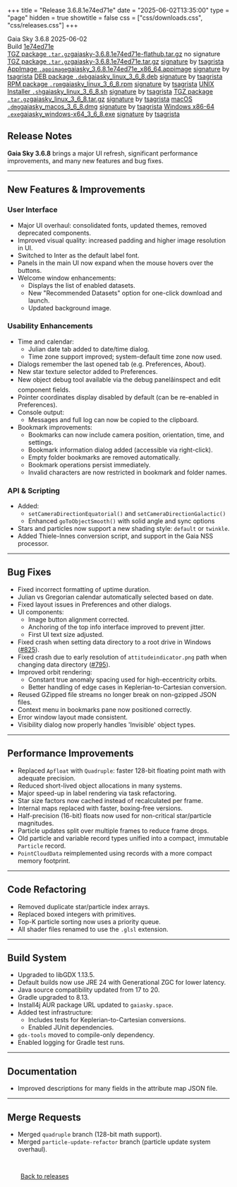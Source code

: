 +++
title = "Release 3.6.8.1e74ed71e"
date = "2025-06-02T13:35:00"
type = "page"
hidden = true
showtitle = false
css = ["css/downloads.css", "css/releases.css"]
+++

<div class="download-container">
<div id="download-title">
<i class="gs-mdi-tag"></i>
Gaia Sky <span class="downloads-version">3.6.8</span> 
<time class="downloads-releasedate" datetime="2025-06-02T13:35:00" title="Published: 2025-06-02T13:35:00"><i class="gs-mdi-calendar"></i> 2025-06-02</time>
<div class="downloads-build">Build <a href='https://codeberg.org/gaiasky/gaiasky/commit/1e74ed71e' target='_blank'>1e74ed71e</a></div></div>
<div class="download-section">
<a href="https://gaia.ari.uni-heidelberg.de/gaiasky/releases/3.6.8.1e74ed71e/gaiasky-3.6.8.1e74ed71e-flathub.tar.gz" class="download-button"><i class="gs-mdi-zip-box icon-button"></i> TGZ package <code>.tar.gz</code><span class="download-sub">gaiasky-3.6.8.1e74ed71e-flathub.tar.gz</span></a>
<span class="signature">no signature</span>
<a href="https://gaia.ari.uni-heidelberg.de/gaiasky/releases/3.6.8.1e74ed71e/gaiasky-3.6.8.1e74ed71e.tar.gz" class="download-button"><i class="gs-mdi-zip-box icon-button"></i> TGZ package <code>.tar.gz</code><span class="download-sub">gaiasky-3.6.8.1e74ed71e.tar.gz</span></a>
<span class="signature">
<a href="https://gaia.ari.uni-heidelberg.de/gaiasky/releases/3.6.8.1e74ed71e/gaiasky-3.6.8.1e74ed71e.tar.gz.sig">signature</a>  by  <a href="https://keyserver.ubuntu.com/pks/lookup?search=0x448C2B189756743013D5F7C22FD2A59C1D734C1F&fingerprint=on&op=index">tsagrista</a>
</span>
<a href="https://gaia.ari.uni-heidelberg.de/gaiasky/releases/3.6.8.1e74ed71e/gaiasky_3.6.8.1e74ed71e_x86_64.appimage" class="download-button"><i class="gs-material-symbols-box icon-button"></i> AppImage <code>.appimage</code><span class="download-sub">gaiasky_3.6.8.1e74ed71e_x86_64.appimage</span></a>
<span class="signature">
<a href="https://gaia.ari.uni-heidelberg.de/gaiasky/releases/3.6.8.1e74ed71e/gaiasky_3.6.8.1e74ed71e_x86_64.appimage.sig">signature</a>  by  <a href="https://keyserver.ubuntu.com/pks/lookup?search=0x448C2B189756743013D5F7C22FD2A59C1D734C1F&fingerprint=on&op=index">tsagrista</a>
</span>
<a href="https://gaia.ari.uni-heidelberg.de/gaiasky/releases/3.6.8.1e74ed71e/gaiasky_linux_3_6_8.deb" class="download-button"><i class="gs-mdi-debian icon-button"></i> DEB package <code>.deb</code><span class="download-sub">gaiasky_linux_3_6_8.deb</span></a>
<span class="signature">
<a href="https://gaia.ari.uni-heidelberg.de/gaiasky/releases/3.6.8.1e74ed71e/gaiasky_linux_3_6_8.deb.sig">signature</a>  by  <a href="https://keyserver.ubuntu.com/pks/lookup?search=0x448C2B189756743013D5F7C22FD2A59C1D734C1F&fingerprint=on&op=index">tsagrista</a>
</span>
<a href="https://gaia.ari.uni-heidelberg.de/gaiasky/releases/3.6.8.1e74ed71e/gaiasky_linux_3_6_8.rpm" class="download-button"><i class="gs-mdi-fedora icon-button"></i> RPM package <code>.rpm</code><span class="download-sub">gaiasky_linux_3_6_8.rpm</span></a>
<span class="signature">
<a href="https://gaia.ari.uni-heidelberg.de/gaiasky/releases/3.6.8.1e74ed71e/gaiasky_linux_3_6_8.rpm.sig">signature</a>  by  <a href="https://keyserver.ubuntu.com/pks/lookup?search=0x448C2B189756743013D5F7C22FD2A59C1D734C1F&fingerprint=on&op=index">tsagrista</a>
</span>
<a href="https://gaia.ari.uni-heidelberg.de/gaiasky/releases/3.6.8.1e74ed71e/gaiasky_linux_3_6_8.sh" class="download-button"><i class="gs-token-unix icon-button"></i> UNIX Installer <code>.sh</code><span class="download-sub">gaiasky_linux_3_6_8.sh</span></a>
<span class="signature">
<a href="https://gaia.ari.uni-heidelberg.de/gaiasky/releases/3.6.8.1e74ed71e/gaiasky_linux_3_6_8.sh.sig">signature</a>  by  <a href="https://keyserver.ubuntu.com/pks/lookup?search=0x448C2B189756743013D5F7C22FD2A59C1D734C1F&fingerprint=on&op=index">tsagrista</a>
</span>
<a href="https://gaia.ari.uni-heidelberg.de/gaiasky/releases/3.6.8.1e74ed71e/gaiasky_linux_3_6_8.tar.gz" class="download-button"><i class="gs-mdi-zip-box icon-button"></i> TGZ package <code>.tar.gz</code><span class="download-sub">gaiasky_linux_3_6_8.tar.gz</span></a>
<span class="signature">
<a href="https://gaia.ari.uni-heidelberg.de/gaiasky/releases/3.6.8.1e74ed71e/gaiasky_linux_3_6_8.tar.gz.sig">signature</a>  by  <a href="https://keyserver.ubuntu.com/pks/lookup?search=0x448C2B189756743013D5F7C22FD2A59C1D734C1F&fingerprint=on&op=index">tsagrista</a>
</span>
<a href="https://gaia.ari.uni-heidelberg.de/gaiasky/releases/3.6.8.1e74ed71e/gaiasky_macos_3_6_8.dmg" class="download-button"><i class="gs-fa6-brands-apple icon-button"></i> macOS <code>.dmg</code><span class="download-sub">gaiasky_macos_3_6_8.dmg</span></a>
<span class="signature">
<a href="https://gaia.ari.uni-heidelberg.de/gaiasky/releases/3.6.8.1e74ed71e/gaiasky_macos_3_6_8.dmg.sig">signature</a>  by  <a href="https://keyserver.ubuntu.com/pks/lookup?search=0x448C2B189756743013D5F7C22FD2A59C1D734C1F&fingerprint=on&op=index">tsagrista</a>
</span>
<a href="https://gaia.ari.uni-heidelberg.de/gaiasky/releases/3.6.8.1e74ed71e/gaiasky_windows-x64_3_6_8.exe" class="download-button"><i class="gs-fa6-brands-windows icon-button"></i> Windows x86-64 <code>.exe</code><span class="download-sub">gaiasky_windows-x64_3_6_8.exe</span></a>
<span class="signature">
<a href="https://gaia.ari.uni-heidelberg.de/gaiasky/releases/3.6.8.1e74ed71e/gaiasky_windows-x64_3_6_8.exe.sig">signature</a>  by  <a href="https://keyserver.ubuntu.com/pks/lookup?search=0x448C2B189756743013D5F7C22FD2A59C1D734C1F&fingerprint=on&op=index">tsagrista</a>
</span>
</div>
</div>

<section class="release-notes">

# Release Notes


**Gaia Sky 3.6.8** brings a major UI refresh, significant performance improvements, and many new features and bug fixes.

---

## New Features & Improvements

### User Interface
- Major UI overhaul: consolidated fonts, updated themes, removed deprecated components.
- Improved visual quality: increased padding and higher image resolution in UI.
- Switched to Inter as the default label font.
- Panels in the main UI now expand when the mouse hovers over the buttons.
- Welcome window enhancements:
  - Displays the list of enabled datasets.
  - New "Recommended Datasets" option for one-click download and launch.
  - Updated background image.

### Usability Enhancements
- Time and calendar:
  - Julian date tab added to date/time dialog.
  - Time zone support improved; system-default time zone now used.
- Dialogs remember the last opened tab (e.g. Preferences, About).
- New star texture selector added to Preferences.
- New object debug tool available via the debug panelâinspect and edit component fields.
- Pointer coordinates display disabled by default (can be re-enabled in Preferences).
- Console output:
  - Messages and full log can now be copied to the clipboard.
- Bookmark improvements:
  - Bookmarks can now include camera position, orientation, time, and settings.
  - Bookmark information dialog added (accessible via right-click).
  - Empty folder bookmarks are removed automatically.
  - Bookmark operations persist immediately.
  - Invalid characters are now restricted in bookmark and folder names.

### API & Scripting
- Added:
  - `setCameraDirectionEquatorial()` and `setCameraDirectionGalactic()`
  - Enhanced `goToObjectSmooth()` with solid angle and sync options
- Stars and particles now support a new shading style: `default` or `twinkle`.
- Added Thiele-Innes conversion script, and support in the Gaia NSS processor.

---

## Bug Fixes

- Fixed incorrect formatting of uptime duration.
- Julian vs Gregorian calendar automatically selected based on date.
- Fixed layout issues in Preferences and other dialogs.
- UI components:
  - Image button alignment corrected.
  - Anchoring of the top info interface improved to prevent jitter.
  - First UI text size adjusted.
- Fixed crash when setting data directory to a root drive in Windows ([#825](https://codeberg.org/gaiasky/gaiasky/issues/825)).
- Fixed crash due to early resolution of `attitudeindicator.png` path when changing data directory ([#795](https://codeberg.org/gaiasky/gaiasky/issues/795)).
- Improved orbit rendering:
  - Constant true anomaly spacing used for high-eccentricity orbits.
  - Better handling of edge cases in Keplerian-to-Cartesian conversion.
- Reused GZipped file streams no longer break on non-gzipped JSON files.
- Context menu in bookmarks pane now positioned correctly.
- Error window layout made consistent.
- Visibility dialog now properly handles 'Invisible' object types.

---

## Performance Improvements

- Replaced `Apfloat` with `Quadruple`: faster 128-bit floating point math with adequate precision.
- Reduced short-lived object allocations in many systems.
- Major speed-up in label rendering via task refactoring.
- Star size factors now cached instead of recalculated per frame.
- Internal maps replaced with faster, boxing-free versions.
- Half-precision (16-bit) floats now used for non-critical star/particle magnitudes.
- Particle updates split over multiple frames to reduce frame drops.
- Old particle and variable record types unified into a compact, immutable `Particle` record.
- `PointCloudData` reimplemented using records with a more compact memory footprint.

---

## Code Refactoring

- Removed duplicate star/particle index arrays.
- Replaced boxed integers with primitives.
- Top-K particle sorting now uses a priority queue.
- All shader files renamed to use the `.glsl` extension.

---

## Build System

- Upgraded to libGDX 1.13.5.
- Default builds now use JRE 24 with Generational ZGC for lower latency.
- Java source compatibility updated from 17 to 20.
- Gradle upgraded to 8.13.
- Install4j AUR package URL updated to `gaiasky.space`.
- Added test infrastructure:
  - Includes tests for Keplerian-to-Cartesian conversions.
  - Enabled JUnit dependencies.
- `gdx-tools` moved to compile-only dependency.
- Enabled logging for Gradle test runs.

---

## Documentation

- Improved descriptions for many fields in the attribute map JSON file.

---

## Merge Requests

- Merged `quadruple` branch (128-bit math support).
- Merged `particle-update-refactor` branch (particle update system overhaul).

</section>


<p class="center-text" style="padding: 30px;"><a href="/downloads/releases"><i class="gs-mdi-arrow-left-bold-circle"></i> Back to releases</a>
</p>
